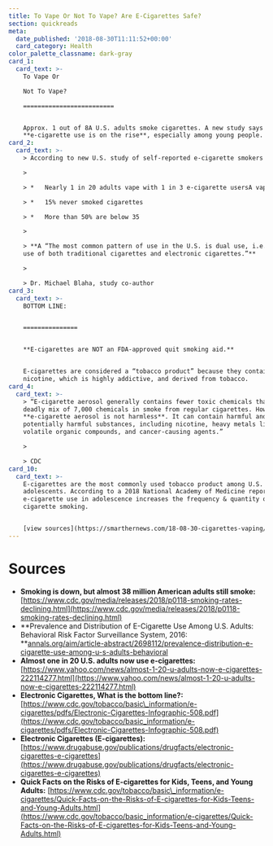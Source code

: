 ```yaml
---
title: To Vape Or Not To Vape? Are E-Cigarettes Safe?
section: quickreads
meta:
  date_published: '2018-08-30T11:11:52+00:00'
  card_category: Health
color_palette_classname: dark-gray
card_1:
  card_text: >-
    To Vape Or  

    Not To Vape?

    =========================


    Approx. 1 out of 8A U.S. adults smoke cigarettes. A new study says
    **e-cigarette use is on the rise**, especially among young people.
card_2:
  card_text: >-
    > According to new U.S. study of self-reported e-cigarette smokers 18+:

    > 

    > *   Nearly 1 in 20 adults vape with 1 in 3 e-cigarette usersA vaping daily

    > *   15% never smoked cigarettes

    > *   More than 50% are below 35

    > 

    > **A “The most common pattern of use in the U.S. is dual use, i.e. current
    use of both traditional cigarettes and electronic cigarettes.”**

    > 

    > Dr. Michael Blaha, study co-author
card_3:
  card_text: >-
    BOTTOM LINE:  


    ===============


    **E-cigarettes are NOT an FDA-approved quit smoking aid.**


    E-cigarettes are considered a “tobacco product” because they contain
    nicotine, which is highly addictive, and derived from tobacco.
card_4:
  card_text: >-
    > “E-cigarette aerosol generally contains fewer toxic chemicals than theA
    deadly mix of 7,000 chemicals in smoke from regular cigarettes. However,
    **e-cigarette aerosol is not harmless**. It can contain harmful and
    potentially harmful substances, including nicotine, heavy metals like lead,
    volatile organic compounds, and cancer-causing agents.”

    > 

    > CDC
card_10:
  card_text: >-
    E-cigarettes are the most commonly used tobacco product among U.S.
    adolescents. According to a 2018 National Academy of Medicine report,
    e-cigarette use in adolescence increases the frequency & quantity of future
    cigarette smoking.


    [view sources](https://smarthernews.com/18-08-30-cigarettes-vaping/)
---
```

Sources
=======

*   **Smoking is down, but almost 38 million American adults still smoke:** [https://www.cdc.gov/media/releases/2018/p0118-smoking-rates-declining.html](https://www.cdc.gov/media/releases/2018/p0118-smoking-rates-declining.html)
*   **Prevalence and Distribution of E-Cigarette Use Among U.S. Adults: Behavioral Risk Factor Surveillance System, 2016:  
    **[annals.org/aim/article-abstract/2698112/prevalence-distribution-e-cigarette-use-among-u-s-adults-behavioral](http://annals.org/aim/article-abstract/2698112/prevalence-distribution-e-cigarette-use-among-u-s-adults-behavioral)
*   **Almost one in 20 U.S. adults now use e-cigarettes:**  
    [https://www.yahoo.com/news/almost-1-20-u-adults-now-e-cigarettes-222114277.html](https://www.yahoo.com/news/almost-1-20-u-adults-now-e-cigarettes-222114277.html)
*   **Electronic Cigarettes, What is the bottom line?:** [https://www.cdc.gov/tobacco/basic\_information/e-cigarettes/pdfs/Electronic-Cigarettes-Infographic-508.pdf](https://www.cdc.gov/tobacco/basic_information/e-cigarettes/pdfs/Electronic-Cigarettes-Infographic-508.pdf)
*   **Electronic Cigarettes (E-cigarettes):** [https://www.drugabuse.gov/publications/drugfacts/electronic-cigarettes-e-cigarettes](https://www.drugabuse.gov/publications/drugfacts/electronic-cigarettes-e-cigarettes)
*   **Quick Facts on the Risks of E-cigarettes for Kids, Teens, and Young Adults:** [https://www.cdc.gov/tobacco/basic\_information/e-cigarettes/Quick-Facts-on-the-Risks-of-E-cigarettes-for-Kids-Teens-and-Young-Adults.html](https://www.cdc.gov/tobacco/basic_information/e-cigarettes/Quick-Facts-on-the-Risks-of-E-cigarettes-for-Kids-Teens-and-Young-Adults.html)
